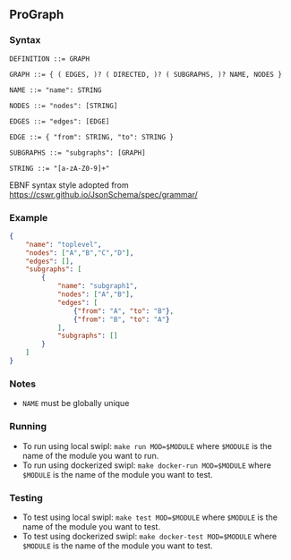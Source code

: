 ## ProGraph

### Syntax
```
DEFINITION ::= GRAPH

GRAPH ::= { ( EDGES, )? ( DIRECTED, )? ( SUBGRAPHS, )? NAME, NODES }

NAME ::= "name": STRING

NODES ::= "nodes": [STRING]

EDGES ::= "edges": [EDGE]

EDGE ::= { "from": STRING, "to": STRING }

SUBGRAPHS ::= "subgraphs": [GRAPH]

STRING ::= "[a-zA-Z0-9]+"
```
EBNF syntax style adopted from https://cswr.github.io/JsonSchema/spec/grammar/


### Example
```json
{
    "name": "toplevel",
    "nodes": ["A","B","C","D"],
    "edges": [],
    "subgraphs": [
        {
            "name": "subgraph1",
            "nodes": ["A","B"],
            "edges": [
                {"from": "A", "to": "B"},
                {"from": "B", "to": "A"}
            ],
            "subgraphs": []
        }
    ]
}
```

### Notes
- `NAME` must be globally unique

### Running
- To run using local swipl: `make run MOD=$MODULE` where `$MODULE` is the name of the module you want to run.
- To run using dockerized swipl: `make docker-run MOD=$MODULE` where `$MODULE` is the name of the module you want to test.

### Testing
- To test using local swipl: `make test MOD=$MODULE` where `$MODULE` is the name of the module you want to test.
- To test using dockerized swipl: `make docker-test MOD=$MODULE` where `$MODULE` is the name of the module you want to test.